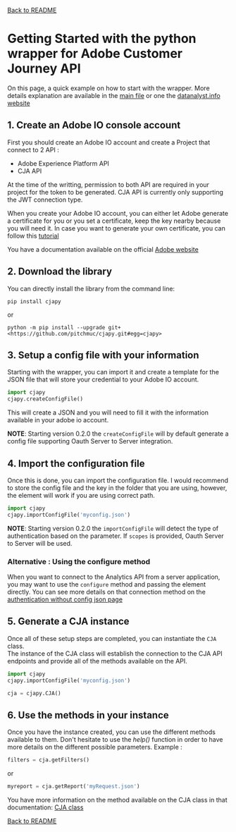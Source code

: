 [Back to README](../README.md)

# Getting Started with the python wrapper for Adobe Customer Journey API

On this page, a quick example on how to start with the wrapper.
More details explanation are available in the [main file](./main.md) or one the [datanalyst.info website](https://www.datanalyst.info/category/python/adobe-analytics-api-2-0/)

## 1. Create an Adobe IO console account

First you should create an Adobe IO account and create a Project that connect to 2 API :

* Adobe Experience Platform API
* CJA API

At the time of the writting, permission to both API are required in your project for the token to be generated.
CJA API is currently only supporting the JWT connection type.

When you create your Adobe IO account, you can either let Adobe generate a certificate for you or you set a certificate, keep the key nearby because you will need it.
In case you want to generate your own certificate, you can follow this [tutorial](https://www.datanalyst.info/python/adobe-io-user-management/adobe-io-jwt-authentication-with-python/)

You have a documentation available on the official [Adobe website](https://www.adobe.io/cja-apis/docs/getting-started/)

## 2. Download the library

You can directly install the library from the command line:

```cli
pip install cjapy
```

or

```cli
python -m pip install --upgrade git+<https://github.com/pitchmuc/cjapy.git#egg=cjapy>
```

## 3. Setup a config file with your information

Starting with the wrapper, you can import it and create a template for the JSON file that will store your credential to your Adobe IO account.

```python
import cjapy
cjapy.createConfigFile()
```

This will create a JSON and you will need to fill it with the information available in your adobe io account.

**NOTE**: Starting version 0.2.0 the `createConfigFile` will by default generate a config file supporting Oauth Server to Server integration. 

## 4. Import the configuration file

Once this is done, you can import the configuration file.
I would recommend to store the config file and the key in the folder that you are using, however, the element will work if you are using correct path.

```python
import cjapy
cjapy.importConfigFile('myconfig.json')
```

**NOTE**: Starting version 0.2.0 the `importConfigFile` will detect the type of authentication based on the parameter. If `scopes` is provided, Oauth Server to Server will be used.

### Alternative : Using the configure method

When you want to connect to the Analytics API from a server application, you may want to use the `configure` method and passing the element directly.
You can see more details on that connection method on the [authentication without config json page](./authenticating_without_config_json.md)

## 5. Generate a CJA instance

Once all of these setup steps are completed, you can instantiate the `CJA` class.\
The instance of the CJA class will establish the connection to the CJA API endpoints and provide all of the methods available on the API.

```python
import cjapy
cjapy.importConfigFile('myconfig.json')

cja = cjapy.CJA()
```

## 6. Use the methods in your instance

Once you have the instance created, you can use the different methods available to them.
Don't hesitate to use the _help()_ function in order to have more details on the different possible parameters.
Example :

```python
filters = cja.getFilters()
```

or

```python
myreport = cja.getReport('myRequest.json')
```

You have more information on the method available on the CJA class in that documentation: [CJA class](./cja.md)

[Back to README](../README.md)
